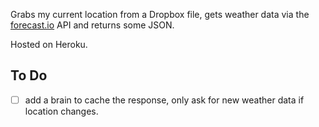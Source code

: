 Grabs my current location from a Dropbox file, gets weather data via the [forecast.io](https://developer.forecast.io/) API and returns some JSON.

Hosted on Heroku.

## To Do

- [ ] add a brain to cache the response, only ask for new weather data if location changes.
